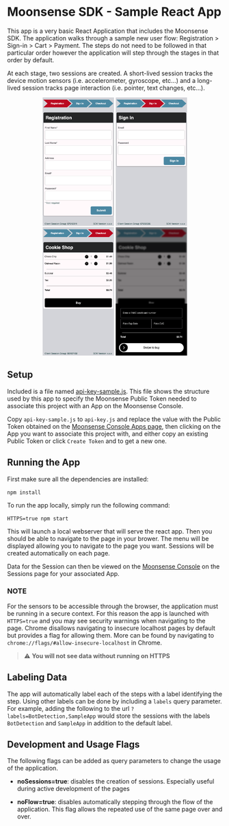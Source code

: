 # Moonsense SDK - Sample React App

This app is a very basic React Application that includes the Moonsense SDK. The application walks through a sample new user flow: Registration > Sign-in > Cart > Payment. The steps do not need to be followed in that particular order however the application will step through the stages in that order by default. 

At each stage, two sessions are created. A short-lived session tracks the device motion sensors (i.e. accelerometer, gyroscope, etc...) and a long-lived session tracks page interaction (i.e. pointer, text changes, etc...).

<p align="center">
    <img height="300" src="doc-images/Registration.png" />
    <img height="300" src="doc-images/Sign-in.png" />
    <img height="300" src="doc-images/Checkout.png" />
    <img height="300" src="doc-images/Payment.png" />
</p>

## Setup

Included is a file named [api-key-sample.js](src/api-key-sample.js). This file shows the structure used by this app to specify the Moonsense Public Token needed to associate this project with an App on the Moonsense Console. 

Copy `api-key-sample.js` to `api-key.js` and replace the value with the Public Token obtained on the [Moonsense Console Apps page](https://console.moonsense.cloud/apps), then clicking on the App you want to associate this project with, and either copy an existing Public Token or click `Create Token` and to get a new one.

## Running the App

First make sure all the dependencies are installed:

```
npm install
```

To run the app locally, simply run the following command:

```
HTTPS=true npm start
```

This will launch a local webserver that will serve the react app. Then you should be able to navigate to the page in your brower. The menu will be displayed allowing you to navigate to the page you want. Sessions will be created automatically on each page.

Data for the Session can then be viewed on the [Moonsense Console](https://console.moonsense.cloud) on the Sessions page for your associated App.

### NOTE

For the sensors to be accessible through the browser, the application must be running in a secure context. For this reason the app is launched with `HTTPS=true` and you may see security warnings when navigating to the page. Chrome disallows navigating to insecure localhost pages by default but provides a flag for allowing them. More can be found by navigating to `chrome://flags/#allow-insecure-localhost` in Chrome.

> :warning: **You will not see data without running on HTTPS**


## Labeling Data

The app will automatically label each of the steps with a label identifying the step. Using other labels can be done by including a `labels` query parameter. For example, adding the following to the url `?labels=BotDetection,SampleApp` would store the sessions with the labels `BotDetection` and `SampleApp` in addition to the default label. 

## Development and Usage Flags

The following flags can be added as query parameters to change the usage of the application.

* **noSessions=true**: disables the creation of sessions. Especially useful during active development of the pages

* **noFlow=true**: disables automatically stepping through the flow of the application. This flag allows the repeated use of the same page over and over.
